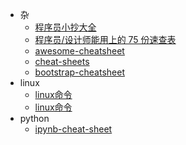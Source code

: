 * 杂
    * [程序员小抄大全](http://coolshell.cn/articles/1566.html#more-1566)
    * [程序员/设计师能用上的 75 份速查表](http://www.oschina.net/news/50465/best-cheat-sheets-for-designers-and-programmers)
    * [awesome-cheatsheet](https://github.com/detailyang/awesome-cheatsheet)
    * [cheat-sheets](http://www.cheat-sheets.org/)
    * [bootstrap-cheatsheet](https://hackerthemes.com/bootstrap-cheatsheet/)
* linux
    * [linux命令](http://www.unixguide.net/linux/linuxshortcuts.shtml)
    * [linux命令](http://www.pixelbeat.org/cmdline_zh_CN.html)
* python
    * [ipynb-cheat-sheet](https://zenodo.org/record/44973/files/ipynb-cheat-sheet.pdf)
    
